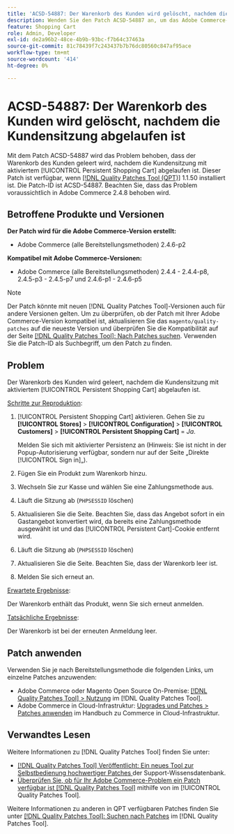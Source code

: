 ```yaml
---
title: 'ACSD-54887: Der Warenkorb des Kunden wird gelöscht, nachdem die Kundensitzung abgelaufen ist'
description: Wenden Sie den Patch ACSD-54887 an, um das Adobe Commerce-Problem zu beheben, bei dem der Warenkorb des Kunden geleert wird, nachdem die Kundensitzung mit aktiviertem [!UICONTROL Persistent Shopping Cart] abgelaufen ist.
feature: Shopping Cart
role: Admin, Developer
exl-id: de2a96b2-48ce-4b9b-93bc-f7b64c37463a
source-git-commit: 81c78439f7c243437b7b76dc80560c847af95ace
workflow-type: tm+mt
source-wordcount: '414'
ht-degree: 0%

---
```


# ACSD-54887: Der Warenkorb des Kunden wird gelöscht, nachdem die Kundensitzung abgelaufen ist

Mit dem Patch ACSD-54887 wird das Problem behoben, dass der Warenkorb des Kunden geleert wird, nachdem die Kundensitzung mit aktiviertem [!UICONTROL Persistent Shopping Cart] abgelaufen ist. Dieser Patch ist verfügbar, wenn [[!DNL Quality Patches Tool (QPT)]](https://experienceleague.adobe.com/de/docs/commerce-knowledge-base/kb/announcements/commerce-announcements/magento-quality-patches-released-new-tool-to-self-serve-quality-patches) 1.1.50 installiert ist. Die Patch-ID ist ACSD-54887. Beachten Sie, dass das Problem voraussichtlich in Adobe Commerce 2.4.8 behoben wird.

## Betroffene Produkte und Versionen

**Der Patch wird für die Adobe Commerce-Version erstellt:**

* Adobe Commerce (alle Bereitstellungsmethoden) 2.4.6-p2

**Kompatibel mit Adobe Commerce-Versionen:**

* Adobe Commerce (alle Bereitstellungsmethoden) 2.4.4 - 2.4.4-p8, 2.4.5-p3 - 2.4.5-p7 und 2.4.6-p1 - 2.4.6-p5

>[!NOTE]
>
>Der Patch könnte mit neuen [!DNL Quality Patches Tool]-Versionen auch für andere Versionen gelten. Um zu überprüfen, ob der Patch mit Ihrer Adobe Commerce-Version kompatibel ist, aktualisieren Sie das `magento/quality-patches` auf die neueste Version und überprüfen Sie die Kompatibilität auf der Seite [[!DNL Quality Patches Tool]: Nach Patches suchen](https://experienceleague.adobe.com/tools/commerce-quality-patches/index.html?lang=de). Verwenden Sie die Patch-ID als Suchbegriff, um den Patch zu finden.

## Problem

Der Warenkorb des Kunden wird geleert, nachdem die Kundensitzung mit aktiviertem [!UICONTROL Persistent Shopping Cart] abgelaufen ist.

<u>Schritte zur Reproduktion</u>:

1. [!UICONTROL Persistent Shopping Cart] aktivieren. Gehen Sie zu **[!UICONTROL Stores]** > **[!UICONTROL Configuration]** > **[!UICONTROL Customers]** > **[!UICONTROL Persistent Shopping Cart]** = *Ja*.

   Melden Sie sich mit aktivierter Persistenz an (Hinweis: Sie ist nicht in der Popup-Autorisierung verfügbar, sondern nur auf der Seite „Direkte [!UICONTROL Sign in]„).

1. Fügen Sie ein Produkt zum Warenkorb hinzu.
1. Wechseln Sie zur Kasse und wählen Sie eine Zahlungsmethode aus.
1. Läuft die Sitzung ab (`PHPSESSID` löschen)
1. Aktualisieren Sie die Seite. Beachten Sie, dass das Angebot sofort in ein Gastangebot konvertiert wird, da bereits eine Zahlungsmethode ausgewählt ist und das [!UICONTROL Persistent Cart]-Cookie entfernt wird.
1. Läuft die Sitzung ab (`PHPSESSID` löschen)
1. Aktualisieren Sie die Seite. Beachten Sie, dass der Warenkorb leer ist.
1. Melden Sie sich erneut an.

<u>Erwartete Ergebnisse</u>:

Der Warenkorb enthält das Produkt, wenn Sie sich erneut anmelden.

<u>Tatsächliche Ergebnisse</u>:

Der Warenkorb ist bei der erneuten Anmeldung leer.

## Patch anwenden

Verwenden Sie je nach Bereitstellungsmethode die folgenden Links, um einzelne Patches anzuwenden:

* Adobe Commerce oder Magento Open Source On-Premise: [[!DNL Quality Patches Tool] > Nutzung](/help/tools/quality-patches-tool/usage.md) im [!DNL Quality Patches Tool].
* Adobe Commerce in Cloud-Infrastruktur: [Upgrades und Patches > Patches anwenden](https://experienceleague.adobe.com/docs/commerce-cloud-service/user-guide/develop/upgrade/apply-patches.html?lang=de) im Handbuch zu Commerce in Cloud-Infrastruktur.

## Verwandtes Lesen

Weitere Informationen zu [!DNL Quality Patches Tool] finden Sie unter:

* [[!DNL Quality Patches Tool] Veröffentlicht: Ein neues Tool zur Selbstbedienung hochwertiger Patches ](https://experienceleague.adobe.com/de/docs/commerce-knowledge-base/kb/announcements/commerce-announcements/magento-quality-patches-released-new-tool-to-self-serve-quality-patches) der Support-Wissensdatenbank.
* [Überprüfen Sie, ob für Ihr Adobe Commerce-Problem ein Patch verfügbar ist [!DNL Quality Patches Tool]](/help/tools/quality-patches-tool/patches-available-in-qpt/check-patch-for-magento-issue-with-magento-quality-patches.md) mithilfe von im [!UICONTROL Quality Patches Tool].


Weitere Informationen zu anderen in QPT verfügbaren Patches finden Sie unter [[!DNL Quality Patches Tool]: Suchen nach Patches](https://experienceleague.adobe.com/tools/commerce-quality-patches/index.html?lang=de) im [!DNL Quality Patches Tool].

